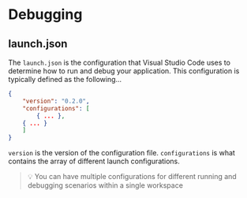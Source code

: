# Debugging

## launch.json

The `launch.json` is the configuration that Visual Studio Code uses to determine how to run and debug your application.  This configuration is typically defined as the following...

```json
{
	"version": "0.2.0",
	"configurations": [
		{ ... },
    { ... }
	]
}
```

`version` is the version of the configuration file.  `configurations` is what contains the array of different launch configurations.

> :bulb: You can have multiple configurations for different running and debugging scenarios within a single workspace